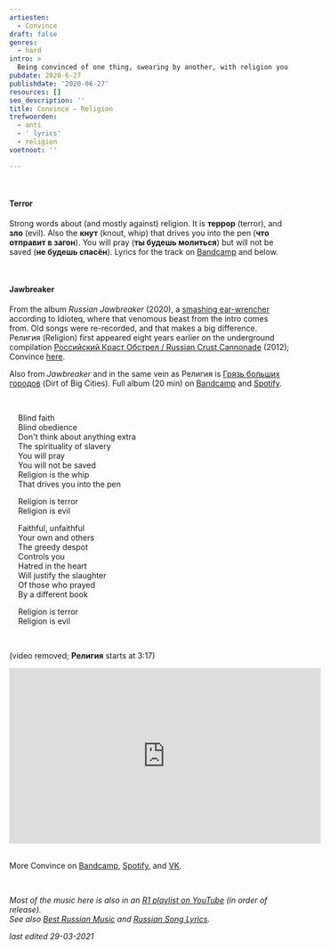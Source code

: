 ```yaml
---
artiesten:
  - Convince
draft: false
genres:
  - hard
intro: >
  Being convinced of one thing, swearing by another, with religion you can go in any direction. The guys from ‘Venomous d-beat crust hardcore beast’ Convince (Moscow) are *convinced* that it all means nothing. To say the least. Their **Религия** (Religion) is more anti-religion.
pubdate: 2020-6-27
publishdate: '2020-06-27'
resources: []
seo_description: ''
title: Convince – Religion
trefwoorden:
  - anti
  - ' lyrics'
  - religion
voetnoot: ''

---
```


<br/>

#### Terror

Strong words about (and mostly against) religion. It is **террор** (terror), and **зло** (evil). Also the **кнут** (knout, whip) that drives you into the pen (**что отправит в загон**). You will pray (**ты будешь молиться**) but will not be saved (**не будешь спасён**). Lyrics for the track on [Bandcamp](https://convince666.bandcamp.com/track/--17) and below.

<br/>

#### Jawbreaker

From the album *Russian Jawbreaker* (2020), a [smashing ear-wrencher](https://idioteq.com/venomous-d-beat-crust-hardcore-beast-convince-rolls-out-smashing-ear-wrencher-russian-jawbreaker/) according to Idioteq, where that venomous beast from the intro comes from. Old songs were re-recorded, and that makes a big difference. Религия (Religion) first appeared eight years earlier on the underground compilation [Российский Краст Обстрел / Russian Crust Cannonade](https://imhotape.bandcamp.com/album/russian-crust-cannonade) (2012); Convince [here](https://imhotape.bandcamp.com/track/convince).



Also from *Jawbreaker* and in the same vein as Религия is [Грязь больших городов](https://convince666.bandcamp.com/track/--18) (Dirt of Big Cities). Full album (20 min) on [Bandcamp](https://convince666.bandcamp.com/album/russian-jawbreaker) and [Spotify](https://open.spotify.com/album/6XlMag6rjw7P4kq02Hj7iC?si=z5ZyFPOwSIuLLrDLGpKQNA).

<br/>
 
&nbsp; &nbsp; Blind faith<br/>
&nbsp; &nbsp; Blind obedience<br/>
&nbsp; &nbsp; Don't think about anything extra<br/>
&nbsp; &nbsp; The spirituality of slavery<br/>
&nbsp; &nbsp; You will pray<br/>
&nbsp; &nbsp; You will not be saved<br/>
&nbsp; &nbsp; Religion is the whip<br/>
&nbsp; &nbsp; That drives you into the pen

&nbsp; &nbsp; Religion is terror<br/>
&nbsp; &nbsp; Religion is evil<br/>


&nbsp; &nbsp; Faithful, unfaithful<br/>
&nbsp; &nbsp; Your own and others<br/>
&nbsp; &nbsp; The greedy despot<br/>
&nbsp; &nbsp; Controls you<br/>
&nbsp; &nbsp; Hatred in the heart<br/>
&nbsp; &nbsp; Will justify the slaughter<br/>
&nbsp; &nbsp; Of those who prayed<br/>
&nbsp; &nbsp; By a different book<br/>

&nbsp; &nbsp; Religion is terror<br/>
&nbsp; &nbsp; Religion is evil<br/>


<br/>

(video removed; **Религия** starts at 3:17)


<iframe width="560" height="315" src="https://www.youtube.com/embed/e645v-MOLwY?start=197" title="YouTube video player" frameborder="0" allow="accelerometer; autoplay; clipboard-write; encrypted-media; gyroscope; picture-in-picture" allowfullscreen></iframe>

<br/>
<br/>

More Convince on [Bandcamp](https://convince666.bandcamp.com/), [Spotify](https://open.spotify.com/artist/1Gh3S3B6ztrdwY7VzUw90d?si=FPRPIm9zSqazAWGbaQ91tQ), and [VK](https://vk.com/convinceband).

<br/>

*Most of the music here is also in an [R1 playlist on YouTube](https://www.youtube.com/playlist?list=PLeE-zqOrSLhxfIpK2vuUJNCKSzyVBi0yM) (in order of release).* <br/>
*See also [Best Russian Music](https://www.youtube.com/playlist?list=PLeE-zqOrSLhxTFYDvlwUu4hYby9DojwoD) and [Russian Song Lyrics](https://www.youtube.com/playlist?list=PLeE-zqOrSLhzkRCATzT8__oNifBChVHGK).*

*last edited 29-03-2021*
